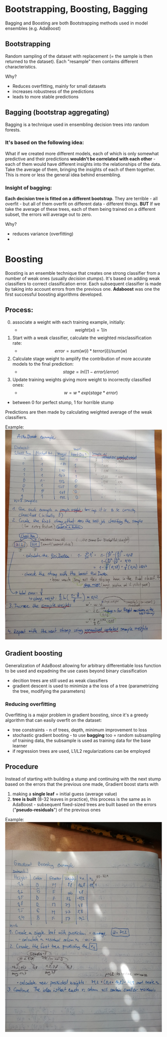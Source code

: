# Bootstrapping, Boosting, Bagging
Bagging and Boosting are both Bootstrapping methods used in model ensembles (e.g. AdaBoost)

## Bootstrapping
Random sampling of the dataset with replacement (= the sample is then returned to the dataset). Each "resample" then contains different characteristics.

Why?
- Reduces overfitting, mainly  for small datasets
- increases robustness of the predictions
- leads to more stable predictions

## Bagging (bootstrap aggregating)
Bagging is a technique used in ensembling decision trees into random forests. 

### It's based on the following idea:
What if we created more different models, each of which is only somewhat predictive and their predictions **wouldn't be correlated with each other** - each of them would have different insights into the relationships of the data. Take the average of them, bringing the insights of each of them together. This is more or less the general idea behind ensembling.

### Insight of bagging:
 **Each decision tree is fitted on a  different bootstrap**.
They are terrible - all overfit - but all of them overfit on different data -  different things.
**BUT** If we take the average of these trees, each of them being trained on a different subset, the errors will average out to zero.

Why?
- reduces variance (overfitting)
-

# Boosting
Boosting is an ensemble technique that creates one strong classifier from a number of weak ones (usually *decision stumps*). It's based on adding weak classifiers to correct classification error. Each subsequent classifier is made by taking into account errors from the previous one. **Adaboost** was one the first successful boosting algorithms developed.

## Process:

0. associate a weight with each training example, initially:
    - $$weight(xi) = 1/n$$
1. Start with a weak classifier, calculate the weighted misclassification rate:
    - $$error = sum(w(i) * terror(i)) / sum(w)$$ 
2. Calculate stage weight to amplify the contribution of more accurate models to the final prediction:
    - $$stage = ln((1-error) / error)$$
3. Update training weights giving more weight to incorrectly classified ones:
    - $$w = w * exp(stage * error)$$
- between 0 for perfect stump, 1 for horrible stump

Predictions are then made by calculating weighted average of the weak classifiers.

Example:
![adaboost-example](./adaboost-example.jpg)

## Gradient boosting
Generalization of AdaBoost allowing for arbitrary differentiable loss function to be used and expadning the use cases beyond binary classification
- decition trees are still used as weak classifiers
- gradient descent is used to minimize a the loss of a tree (parametrizing the tree, modifying the parameters)

### Reducing overfitting
Overfitting is a major problem in gradient boosting, since it's a greedy algorithm that can easily overfit on the dataset:

- tree constraints - n of trees, depth, minimum improvement to loss
- stochastic gradient booting - to use **bagging** too = random subsampling of training data, the subsample is used as training data for the base learner
- if regression trees are used, L1/L2 regularizations can be employed

## Procedure
Instead of starting with building a stump and continuing with the next stump based on the errors that the previous one made, Gradient boost starts with 
1. making a **single leaf** = initial guess (average value)
2. **tree is built** (8-32 leaves in practice), this process is the same as in AdaBoost - subsequent fixed-sized trees are built based on the errors ("**pseudo-residuals**") of the previous ones

Example:
![gboost-example](./gboost-example.jpg)